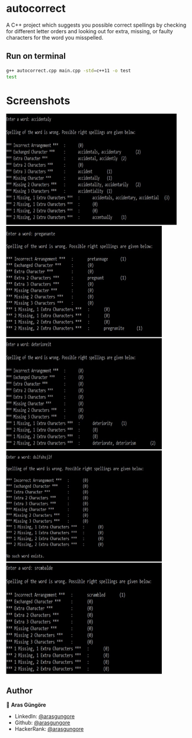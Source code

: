 # autocorrect
A C++ project which suggests you possible correct spellings by checking for different letter orders and looking out for extra, missing, or faulty characters for the word you misspelled.

## Run on terminal

```sh
g++ autocorrect.cpp main.cpp -std=c++11 -o test
test
```

# Screenshots

<p align="left">
  <img alt="Screenshot" src="https://github.com/arasgungore/autocorrect/blob/main/Screenshots/1.jpg" width="460" height="300">
  <img alt="Screenshot" src="https://github.com/arasgungore/autocorrect/blob/main/Screenshots/2.jpg" width="420" height="300">
  <img alt="Screenshot" src="https://github.com/arasgungore/autocorrect/blob/main/Screenshots/3.jpg" width="420" height="300">
  <img alt="Screenshot" src="https://github.com/arasgungore/autocorrect/blob/main/Screenshots/4.jpg" width="420" height="300">
  <img alt="Screenshot" src="https://github.com/arasgungore/autocorrect/blob/main/Screenshots/5.jpg" width="420" height="300">
</p>

## Author

👤 **Aras Güngöre**

* LinkedIn: [@arasgungore](https://www.linkedin.com/in/arasgungore)
* Github: [@arasgungore](https://github.com/arasgungore)
* HackerRank: [@arasgungore](https://www.hackerrank.com/arasgungore)
